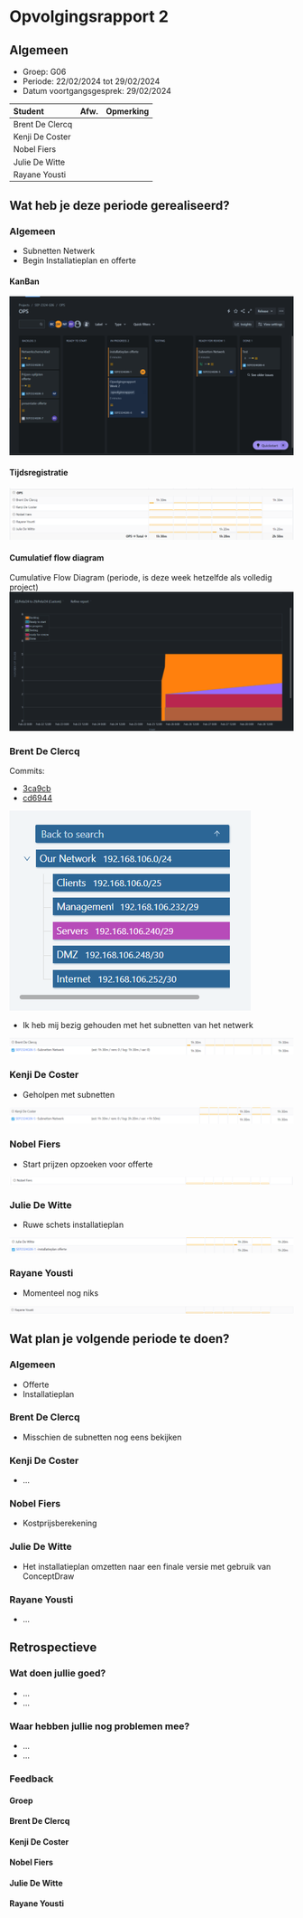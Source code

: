 # Opvolgingsrapport 2

## Algemeen

- Groep: G06
- Periode: 22/02/2024 tot 29/02/2024
- Datum voortgangsgesprek: 29/02/2024

| Student         | Afw. | Opmerking |
| :-------------- | :--: | :-------- |
| Brent De Clercq |      |           |
| Kenji De Coster |      |           |
| Nobel Fiers     |      |           |
| Julie De Witte  |      |           |
| Rayane Yousti   |      |           |

## Wat heb je deze periode gerealiseerd?

### Algemeen

- Subnetten Netwerk
- Begin Installatieplan en offerte

#### KanBan

![kanban](./img/kanban.png)

#### Tijdsregistratie

![tijdsregistratie](./img/tijdsregistratie.png)

#### Cumulatief flow diagram

Cumulative Flow Diagram (periode, is deze week hetzelfde als volledig project)
![CFD](./img/CFD.png)

### Brent De Clercq

<!-- Voeg hier een overzicht toe van gerealiseerde taken inclusief links naar relevante commits/documenten. -->

Commits:

- [3ca9cb](https://github.com/HoGentTIN/sep2324-gent-g06/commit/3ca9cbebfca830c4ee6fb1d80fb2651a84bd45af)
- [cd6944](https://github.com/HoGentTIN/sep2324-gent-g06/commit/cd6944a933f30a24711f4d2ac4ab763144136ef5)

![Subnetten](./img/subnetten.png)

- Ik heb mij bezig gehouden met het subnetten van het netwerk

![timesheet_brent](./img/timesheet_brent.png)

### Kenji De Coster

<!-- Voeg hier een overzicht toe van gerealiseerde taken inclusief links naar relevante commits/documenten. -->

- Geholpen met subnetten

![timesheet_kenji](./img/timesheet_kenji.png)

### Nobel Fiers

<!-- Voeg hier een overzicht toe van gerealiseerde taken inclusief links naar relevante commits/documenten. -->

- Start prijzen opzoeken voor offerte

![timesheet_nobel](./img/timesheet_nobel.png)

### Julie De Witte

<!-- Voeg hier een overzicht toe van gerealiseerde taken inclusief links naar relevante commits/documenten. -->

- Ruwe schets installatieplan

![timesheet_julie](./img/timesheet_julie.png)

### Rayane Yousti

<!-- Voeg hier een overzicht toe van gerealiseerde taken inclusief links naar relevante commits/documenten. -->

- Momenteel nog niks

![timesheet_rayane](./img/timesheet_rayane.png)

## Wat plan je volgende periode te doen?

### Algemeen

<!-- Voeg hier de doelstellingen toe voor volgende periode. -->

- Offerte
- Installatieplan

### Brent De Clercq

<!-- Voeg hier de individuele doelstellingen toe voor volgende periode. -->

- Misschien de subnetten nog eens bekijken

### Kenji De Coster

<!-- Voeg hier de individuele doelstellingen toe voor volgende periode. -->

- ...

### Nobel Fiers

<!-- Voeg hier de individuele doelstellingen toe voor volgende periode. -->

- Kostprijsberekening

### Julie De Witte

<!-- Voeg hier de individuele doelstellingen toe voor volgende periode. -->

- Het installatieplan omzetten naar een finale versie met gebruik van ConceptDraw

### Rayane Yousti

<!-- Voeg hier de individuele doelstellingen toe voor volgende periode. -->

- ...

## Retrospectieve

### Wat doen jullie goed?

<!-- Voeg hier zaken toe die jullie goed doen naar het proces toe. -->

- ...
- ...

### Waar hebben jullie nog problemen mee?

<!-- Voeg hier zaken toe die volgens jullie beter kunnen naar het proces toe. -->

- ...
- ...

### Feedback

#### Groep

#### Brent De Clercq

#### Kenji De Coster

#### Nobel Fiers

#### Julie De Witte

#### Rayane Yousti
